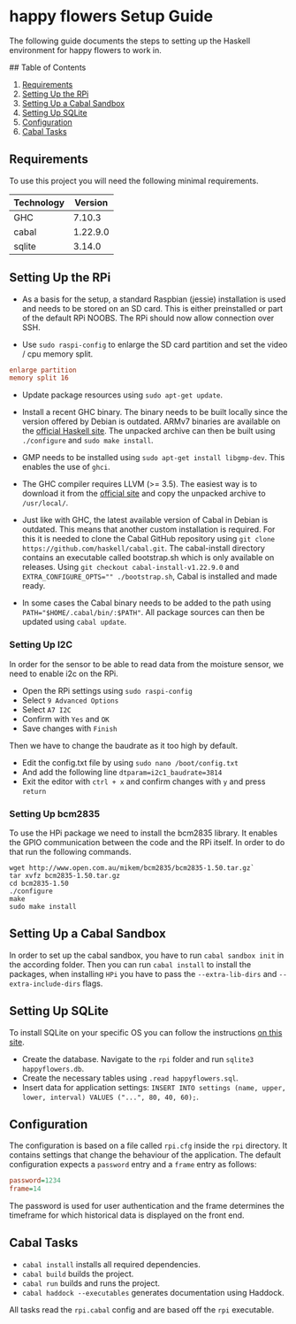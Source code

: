 # happy flowers Setup Guide

The following guide documents the steps to setting up the Haskell environment for happy flowers to work in.

## Table of Contents

1. [Requirements](#requirements)
2. [Setting Up the RPi](#setting-up-the-rpi)
3. [Setting Up a Cabal Sandbox](#setting-up-a-cabal-sandbox)
4. [Setting Up SQLite](#setting-up-sqlite)
5. [Configuration](#configuration)
6. [Cabal Tasks](#cabal-tasks)

## Requirements

To use this project you will need the following minimal requirements.

| Technology | Version  |
| ---------- | -------- |
| GHC        | 7.10.3   |
| cabal      | 1.22.9.0 |
| sqlite     | 3.14.0   |

## Setting Up the RPi

- As a basis for the setup, a standard Raspbian (jessie) installation is used and needs to be stored on an SD card. This is either preinstalled or part of the default RPi NOOBS. The RPi should now allow connection over SSH.

- Use `sudo raspi-config` to enlarge the SD card partition and set the video / cpu memory split.

```ini
enlarge partition
memory split 16
```

- Update package resources using `sudo apt-get update`.

- Install a recent GHC binary. The binary needs to be built locally since the version offered by Debian is outdated. ARMv7 binaries are available on the [official Haskell site](https://goo.gl/4g1Ck1). The unpacked archive can then be built using `./configure` and `sudo make install`.

- GMP needs to be installed using `sudo apt-get install libgmp-dev`. This enables the use of `ghci`.

- The GHC compiler requires LLVM (>= 3.5). The easiest way is to download it from the [official site](https://goo.gl/VZj7b3) and copy the unpacked archive to `/usr/local/`.

- Just like with GHC, the latest available version of Cabal in Debian is outdated. This means that another custom installation is required. For this it is needed to clone the Cabal GitHub repository using `git clone https://github.com/haskell/cabal.git`. The cabal-install  directory contains an executable called bootstrap.sh which is only available on releases. Using `git checkout cabal-install-v1.22.9.0` and `EXTRA_CONFIGURE_OPTS="" ./bootstrap.sh`, Cabal is installed and made ready.

- In some cases the Cabal binary needs to be added to the path using `PATH="$HOME/.cabal/bin/:$PATH"`. All package sources can then be updated using `cabal update`.

### Setting Up I2C

In order for the sensor to be able to read data from the moisture sensor, we need to enable i2c on the RPi.

- Open the RPi settings using `sudo raspi-config`
- Select `9 Advanced Options`
- Select `A7 I2C`
- Confirm with `Yes` and `OK`
- Save changes with `Finish`

Then we have to change the baudrate as it too high by default.
- Edit the config.txt file by using `sudo nano /boot/config.txt`
- And add the following line `dtparam=i2c1_baudrate=3814`
- Exit the editor with `ctrl + x` and confirm changes with `y` and press `return`

### Setting Up bcm2835

To use the HPi package we need to install the bcm2835 library. It enables the GPIO communication between the code and the RPi itself. In order to do that run the following commands.

```
wget http://www.open.com.au/mikem/bcm2835/bcm2835-1.50.tar.gz`
tar xvfz bcm2835-1.50.tar.gz
cd bcm2835-1.50
./configure
make
sudo make install
```

## Setting Up a Cabal Sandbox

In order to set up the cabal sandbox, you have to run `cabal sandbox init` in the according folder.
Then you can run `cabal install` to install the packages, when installing `HPi` you have to pass the `--extra-lib-dirs` and `--extra-include-dirs` flags.

## Setting Up SQLite

To install SQLite on your specific OS you can follow the instructions [on this site](https://www.tutorialspoint.com/sqlite/sqlite_installation.htm).

- Create the database. Navigate to the `rpi` folder and run `sqlite3 happyflowers.db`.
- Create the necessary tables using `.read happyflowers.sql`.
- Insert data for application settings: `INSERT INTO settings (name, upper, lower, interval) VALUES ("...", 80, 40, 60);`.

## Configuration

The configuration is based on a file called `rpi.cfg` inside the `rpi` directory. It contains settings that change the behaviour of the application. The default configuration expects a `password` entry and a `frame` entry as follows:

```ini
password=1234
frame=14
```

The password is used for user authentication and the frame determines the timeframe for which historical data is displayed on the front end.

## Cabal Tasks

- `cabal install` installs all required dependencies.
- `cabal build` builds the project.
- `cabal run` builds and runs the project.
- `cabal haddock --executables` generates documentation using Haddock.

All tasks read the `rpi.cabal` config and are based off the `rpi` executable.
